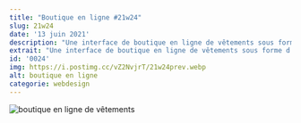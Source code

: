 ```yaml
---
title: "Boutique en ligne #21w24"
slug: 21w24
date: '13 juin 2021'
description: "Une interface de boutique en ligne de vêtements sous forme d'application mobile avec une section recommandations sous forme de slide et des boutons pour filtrer les catégories."
extrait: "Une interface de boutique en ligne de vêtements sous forme d'application mobile."
id: '0024'
img: https://i.postimg.cc/vZ2NvjrT/21w24prev.webp
alt: boutique en ligne
categorie: webdesign
---
```


![boutique en ligne de vêtements](https://i.imgur.com/sPrGzRC.jpg)
